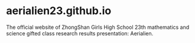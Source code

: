 # aerialien23.github.io
The official website of ZhongShan Girls High School 23th mathematics and science gifted class research results presentation: Aerialien.
